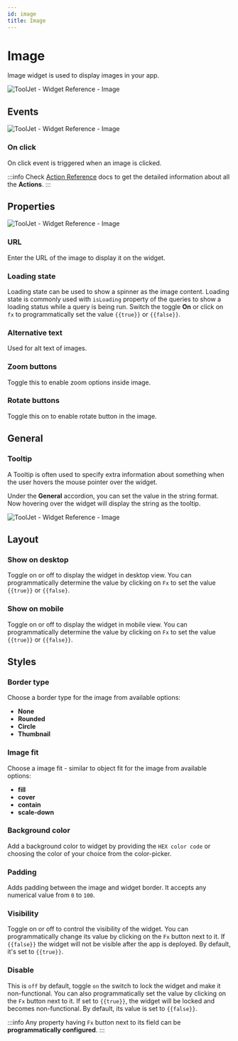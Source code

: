 ```yaml
---
id: image
title: Image
---
```

# Image

Image widget is used to display images in your app.

<div style={{textAlign: 'center'}}>

<img className="screenshot-full" src="/img/widgets/image/image.png" alt="ToolJet - Widget Reference - Image" />

</div>

## Events

<div style={{textAlign: 'center'}}>

<img className="screenshot-full" src="/img/widgets/image/events.png" alt="ToolJet - Widget Reference - Image" />

</div>

### On click

On click event is triggered when an image is clicked.

:::info
Check [Action Reference](/docs/category/actions-reference) docs to get the detailed information about all the **Actions**.
:::

## Properties

<div style={{textAlign: 'center'}}>

<img className="screenshot-full" src="/img/widgets/image/props.png" alt="ToolJet - Widget Reference - Image" />

</div>

### URL
Enter the URL of the image to display it on the widget.

### Loading state
Loading state can be used to show a spinner as the image content. Loading state is commonly used with `isLoading` property of the queries to show a loading status while a query is being run. Switch the toggle **On** or click on `fx` to programmatically set the value `{{true}}` or `{{false}}`.

### Alternative text
Used for alt text of images.

### Zoom buttons
Toggle this to enable zoom options inside image.

### Rotate buttons
Toggle this on to enable rotate button in the image.

## General
### Tooltip

A Tooltip is often used to specify extra information about something when the user hovers the mouse pointer over the widget.

Under the <b>General</b> accordion, you can set the value in the string format. Now hovering over the widget will display the string as the tooltip.

<div style={{textAlign: 'center'}}>

<img className="screenshot-full" src="/img/tooltip.png" alt="ToolJet - Widget Reference - Image" />

</div>

## Layout

### Show on desktop

Toggle on or off to display the widget in desktop view. You can programmatically determine the value by clicking on `Fx` to set the value `{{true}}` or `{{false}`.

### Show on mobile

Toggle on or off to display the widget in mobile view. You can programmatically determine the value by clicking on `Fx` to set the value `{{true}}` or `{{false}}`.

## Styles

### Border type
Choose a border type for the image from available options:
- **None**
- **Rounded**
- **Circle**
- **Thumbnail**

### Image fit
Choose a image fit - similar to object fit for the image from available options:
- **fill**
- **cover**
- **contain**
- **scale-down**

### Background color
Add a background color to widget by providing the `HEX color code` or choosing the color of your choice from the color-picker.

### Padding
Adds padding between the image and widget border. It accepts any numerical value from `0` to `100`.

### Visibility
Toggle on or off to control the visibility of the widget. You can programmatically change its value by clicking on the `Fx` button next to it. If `{{false}}` the widget will not be visible after the app is deployed. By default, it's set to `{{true}}`.

### Disable
This is `off` by default, toggle `on` the switch to lock the widget and make it non-functional. You can also programmatically set the value by clicking on the `Fx` button next to it. If set to `{{true}}`, the widget will be locked and becomes non-functional. By default, its value is set to `{{false}}`.

:::info
Any property having `Fx` button next to its field can be **programmatically configured**.
:::